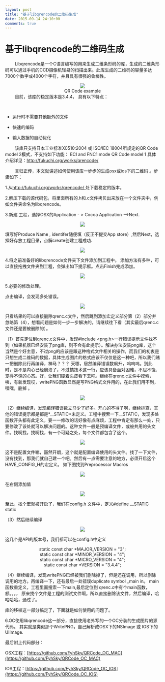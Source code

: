 ```yaml
---
layout: post
title: "基于libqrencode的二维码生成"
date: 2015-09-14 24:10:00
comments: true
--- 
```

基于libqrencode的二维码生成
============
&#160;&#160;&#160;&#160;&#160;&#160;&#160;&#160;Libqrencode是一个C语言编写的用来生成二维条形码的库，生成的二维条形码可以通过手机的CCD摄像机轻易的扫描出来。此库生成的二维码的容量多达7000个数字或4000个字符，并且具有很强的鲁棒性。
<div align="center"><img src="https://raw.githubusercontent.com/FyhSky/FyhSky.github.io/master/_posts/%E4%BA%8C%E7%BB%B4%E7%A0%81%E5%BA%93%E7%A7%BB%E6%A4%8D/resources/image001.png"/>
</div><div align="center">QR Code example</div>&#160;&#160;&#160;&#160;&#160;&#160;&#160;&#160;目前，该库的稳定版本是3.4.4， 具有以下特点：
&#160;&#160;&#160;&#160;&#160;&#160;&#160;&#160;
 * 运行时不需要其他额外的文件&#160;&#160;&#160;&#160;&#160;&#160;&#160;&#160; 
* 快速的编码&#160;&#160;&#160;&#160;&#160;&#160;&#160;&#160; 
* 输入数据的自动优化&#160;&#160;&#160;&#160;&#160;&#160;&#160;&#160;该库只支持日本工业标准X0510:2004 或 ISO/IEC 18004所规定的QR Code model 2模式，不支持如下功能：ECI and FNC1 modeQR Code model 1具体介绍详见：[http://fukuchi.org/works/qrencode/](http://fukuchi.org/works/qrencode/)&#160;&#160;&#160;&#160;&#160;&#160;&#160;&#160;言归正传，本文就讲述如何使用该库一步步的生成osx或ios下的二维码 。步骤如下：
1.从[http://fukuchi.org/works/qrencode/](http://fukuchi.org/works/qrencode/)处下载稳定的版本。
2.解压下载的源代码包，将里面所有的.h和.c文件拷贝出来放在一个文件夹中，例如文件夹命名为libqrencode。
3.新建 工程，选择OSX的Application - > Cocoa Application –>Next.
<div align="center"><img src="https://raw.githubusercontent.com/FyhSky/FyhSky.github.io/master/_posts/%E4%BA%8C%E7%BB%B4%E7%A0%81%E5%BA%93%E7%A7%BB%E6%A4%8D/resources/image002.png"/>
</div>填写好Produce Name , identifer随便填（反正不提交App store）,然后Next，选择好存放工程目录，点解create创建工程成功.<div align="center"><img src="https://raw.githubusercontent.com/FyhSky/FyhSky.github.io/master/_posts/%E4%BA%8C%E7%BB%B4%E7%A0%81%E5%BA%93%E7%A7%BB%E6%A4%8D/resources/image004.png"/>
</div>4.将之前准备好的libqrencode文件夹下文件添加到工程中。添加方法有多种，可以直接拖拽文件夹到工程，会弹出如下提示框。点击Finish完成添加。
<div align="center"><img src="https://raw.githubusercontent.com/FyhSky/FyhSky.github.io/master/_posts/%E4%BA%8C%E7%BB%B4%E7%A0%81%E5%BA%93%E7%A7%BB%E6%A4%8D/resources/image006.png"/>
</div>5.必要的修改处理。
点击编译，会发现多处错误。
<div align="center"><img src="https://raw.githubusercontent.com/FyhSky/FyhSky.github.io/master/_posts/%E4%BA%8C%E7%BB%B4%E7%A0%81%E5%BA%93%E7%A7%BB%E6%A4%8D/resources/image008.png"/>
</div>只看结果的可以直接删除qrenc.c文件，然后跳到添加宏定义部分第（2）部分并忽略第（4），想看问题是如何一步一步解决的，请继续往下看（其实最后qrenc.c文件还是要被删除的）。
（1）首先定位到qrenc.c文件中，发现#include <png.h>一行错误提示文件找不到（如果机器已经安装了png库，则不会有此提示）。解决办法安装png库，这个当然是个好主意，不过png的应该是跟这种格式文件相关的操作，而我们的初衷是只想生成二维码的数据，具体生成图片的格式应该不仅仅是这一种吧，所以我们赌一把删除此行再编译，神马？？？ 天哪，居然编译错误数飙升，呜呜呜。到此时，是不是内心已经崩溃了，不过搞技术这一行，应该具备面对困难，不屈不饶、宠辱不惊的心态。好，让我们硬着头皮看下去吧。继续在qrenc.c文件中摸索，咦，有新发现哎，writePNG函数显然是写PNG格式文件用的，在此我们用不到，嘿嘿，删掉 。<div align="center"><img src="https://raw.githubusercontent.com/FyhSky/FyhSky.github.io/master/_posts/%E4%BA%8C%E7%BB%B4%E7%A0%81%E5%BA%93%E7%A7%BB%E6%A4%8D/resources/image009.png"/>
</div>
（2）继续编译，发现编译错误数立马少了好多。开心的不得了啊，继续排查，其他的错误提示都是都是*__STATIC*未定义。工程中搜索一下__STATIC，发现多处函数开头都有此定义，要一一修改的话好像有点麻烦，工程中肯定有那么一处，只要修改了该处就可以解决问题的。这种文件一般是预编译文件，或被共用的头文件。找啊找，找啊找，有一个可疑之处，每个文件都包含了这个。

<div align="center"><img src="https://raw.githubusercontent.com/FyhSky/FyhSky.github.io/master/_posts/%E4%BA%8C%E7%BB%B4%E7%A0%81%E5%BA%93%E7%A7%BB%E6%A4%8D/resources/image011.png"/>
</div>这不是配置文件嘛，豁然开朗，这个就是配置编译使用的头文件。找了一下文件，没有找到，那我们就自己建一个吧。然后有一点需要注意的地方，必须开启这个HAVE_CONFIG_H的宏定义。如下图找到Preprocessor Macros

<div align="center"><img src="https://raw.githubusercontent.com/FyhSky/FyhSky.github.io/master/_posts/%E4%BA%8C%E7%BB%B4%E7%A0%81%E5%BA%93%E7%A7%BB%E6%A4%8D/resources/image012.png"/>
</div>在右侧添加值

<div align="center"><img src="https://raw.githubusercontent.com/FyhSky/FyhSky.github.io/master/_posts/%E4%BA%8C%E7%BB%B4%E7%A0%81%E5%BA%93%E7%A7%BB%E6%A4%8D/resources/image014.png"/>
</div>至此，找个宏就被开启了，我们在config.h 文件中，定义#define __STATIC static
（3）然后继续编译
<div align="center"><img src="https://raw.githubusercontent.com/FyhSky/FyhSky.github.io/master/_posts/%E4%BA%8C%E7%BB%B4%E7%A0%81%E5%BA%93%E7%A7%BB%E6%A4%8D/resources/image015.png"/>
</div>这几个是API的版本号，我们都可以在config.h中定义
<div align="center">static const char *MAJOR_VERSION = "3";
</div><div align="center">static const char *MINOR_VERSION = "4";</div>
<div align="center">static const char *MICRO_VERSION = "4";
</div><div align="center">static const char   *VERSION = "3.4.4";   </div>（4）继续编译，发现writePNG已经被我们删除掉了，但是还在调用，所以删除调用的地方。再编译一下，还有最后一处错误duplicate symbol _main in。 main函数重定义，工程里面搜索一下main,最后定位到 qrenc.c中有个main函数， 额。。。， 原来找个文件是工程的测试文件啊，所以直接删除该文件，然后编译，哈哈哈哈，通过了。库的移植这一部分搞定了，下面就是如何使用的问题了。6.OC使用libqrencode这一部分，直接使用老外写的一个OC分装的生成图片的源代码。其实就是类似那个WritePNG，自己解析成OSX下的NSImage 或 IOS下的UIImage.
最后附上代码部分：
OSX工程：[https://github.com/FyhSky/QRCode_OC_MAC](https://github.com/FyhSky/QRCode_OC_MAC)
IOS工程：[https://github.com/FyhSky/QRCode_OC_IOS](https://github.com/FyhSky/QRCode_OC_IOS)